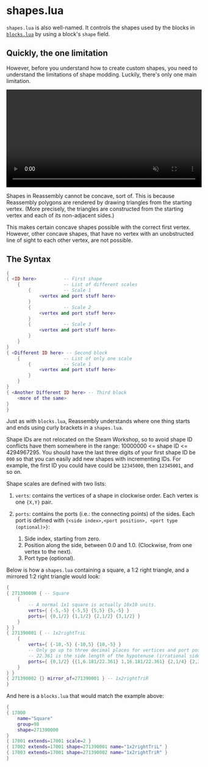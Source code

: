 # shapes.lua

`shapes.lua` is also well-named. It controls the shapes used by the blocks in [`blocks.lua`](./blocks.lua.md) by using a block's `shape` field.

## Quickly, the one limitation

However, before you understand how to create custom shapes, you need to understand the limitations of shape modding. Luckily, there's only one main limitation.

<video height=256 autoplay loop muted>
  <source src="diagrams/polygon_overlap.mp4" type="video/mp4">
  Your browser does not support the video tag.
</video>

Shapes in Reassembly cannot be concave, sort of. This is because Reassembly polygons are rendered by drawing triangles from the starting vertex. (More precisely, the triangles are constructed from the starting vertex and each of its non-adjacent sides.)

This makes certain concave shapes possible with the correct first vertex. However, other concave shapes, that have no vertex with an unobstructed line of sight to each other vertex, are not possible.

## The Syntax

```lua
{
{ <ID here>          -- First shape
    {                -- List of different scales
        {            -- Scale 1
            <vertex and port stuff here>
        }
        {            -- Scale 2
            <vertex and port stuff here>
        }
        {            -- Scale 3
            <vertex and port stuff here>
        }
    }
}
{ <Different ID here> -- Second block
    {                -- List of only one scale
        {            -- Scale 1
            <vertex and port stuff here>
        }
    }
}
{ <Another Different ID here> -- Third block
    <more of the same>
}
}
```

Just as with `blocks.lua`, Reassembly understands where one thing starts and ends using curly brackets in a `shapes.lua`.

Shape IDs are not relocated on the Steam Workshop, so to avoid shape ID conflicts have them somewhere in the range: 10000000 <= shape ID <= 4294967295. You should have the last three digits of your first shape ID be `000` so that you can easily add new shapes with incrementing IDs. For example, the first ID you could have could be `12345000`, then `12345001`, and so on.

Shape scales are defined with two lists:
1. `verts`: contains the vertices of a shape in clockwise order. Each vertex is one `{X,Y}` pair.
2. `ports`: contains the ports (i.e.: the connecting points) of the sides. Each port is defined with `{<side index>,<port position>, <port type (optional)>}`:

    1. Side index, starting from zero.
    2. Position along the side, between 0.0 and 1.0. (Clockwise, from one vertex to the next).
    3. Port type (optional).

Below is how a `shapes.lua` containing a square, a 1:2 right triangle, and a mirrored 1:2 right triangle would look:

```lua
{
{ 271390000 { -- Square
    {
        -- A normal 1x1 square is actually 10x10 units.
        verts={ {-5,-5} {-5,5} {5,5} {5,-5} }
        ports={ {0,1/2} {1,1/2} {2,1/2} {3,1/2} }
    }
} }
{ 271390001 { -- 1x2rightTriL
    {
        verts={ {-10,-5} {-10,5} {10,-5} }
        -- Only go up to three decimal places for vertices and port positions.
        -- 22.361 is the side length of the hypotenuse (irrational side).
        ports={ {0,1/2} {{1,6.181/22.361} 1,16.181/22.361} {2,1/4} {2,3/4} }
    }
} }
{ 271390002 {} mirror_of=271390001 } -- 1x2rightTriR
}
```

And here is a `blocks.lua` that would match the example above:

```lua
{
{ 17000
    name="Square"
    group=98
    shape=271390000
}
{ 17001 extends=17001 scale=2 }
{ 17002 extends=17001 shape=271390001 name="1x2rightTriL" }
{ 17003 extends=17001 shape=271390002 name="1x2rightTriR" }
}
```
